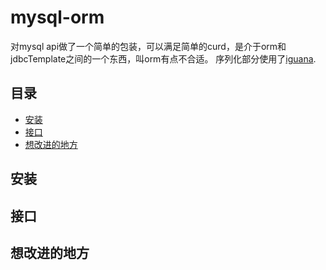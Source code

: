 # mysql-orm
对mysql api做了一个简单的包装，可以满足简单的curd，是介于orm和jdbcTemplate之间的一个东西，叫orm有点不合适。
序列化部分使用了[iguana](https://github.com/qicosmos/iguana).
## 目录
* [安装](#安装)
* [接口](#接口)
* [想改进的地方](#想改进的地方)

## 安装

## 接口

## 想改进的地方